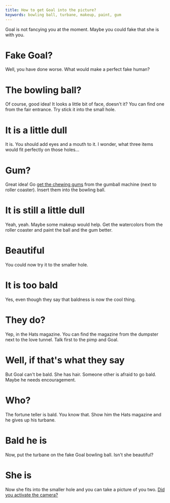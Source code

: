 ```yaml
---
title: How to get Goal into the picture?
keywords: bowling ball, turbane, makeup, paint, gum
---
```


Goal is not fancying you at the moment. Maybe you could fake that she is with you.

# Fake Goal?
Well, you have done worse. What would make a perfect fake human?

# The bowling ball?
Of course, good idea! It looks a little bit of face, doesn't it? You can find one from the fair entrance. Try stick it into the small hole.

# It is a little dull
It is. You should add eyes and a mouth to it. I wonder, what three items would fit perfectly on those holes...

# Gum?
Great idea! Go [get the chewing gums](067-gum.md) from the gumball machine (next to roller coaster). Insert them into the bowling ball.

# It is still a little dull
Yeah, yeah. Maybe some makeup would help. Get the watercolors from the roller coaster and paint the ball and the gum better.

# Beautiful
You could now try it to the smaller hole.

# It is too bald
Yes, even though they say that baldness is now the cool thing.

# They do?
Yep, in the Hats magazine. You can find the magazine from the dumpster next to the love tunnel. Talk first to the pimp and Goal.

# Well, if that's what they say
But Goal can't be bald. She has hair. Someone other is afraid to go bald. Maybe he needs encouragement.

# Who?
The fortune teller is bald. You know that. Show him the Hats magazine and he gives up his turbane.

# Bald he is
Now, put the turbane on the fake Goal bowling ball. Isn't she beautiful?

# She is
Now she fits into the smaller hole and you can take a picture of you two. [Did you activate the camera?](050-activate-camera.md)

